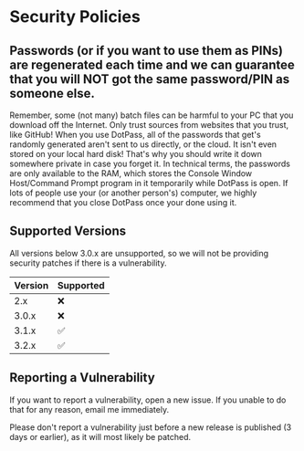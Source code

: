 # Security Policies

## Passwords (or if you want to use them as PINs) are regenerated each time and we can guarantee that you will **NOT** got the same password/PIN as someone else.

Remember, some (not many) batch files can be harmful to your PC that you download off the Internet. Only trust sources from websites that you trust, like GitHub!
When you use DotPass, all of the passwords that get's randomly generated aren't sent to us directly, or the cloud. It isn't even stored on your local hard disk! That's why you should write it down somewhere private in case you forget it. In technical terms, the passwords are only available to the RAM, which stores the Console Window Host/Command Prompt program in it temporarily while DotPass is open. If lots of people use your (or another person's) computer, we highly recommend that you close DotPass once your done using it.

## Supported Versions

All versions below 3.0.x are unsupported, so we will not be providing security patches if there is a vulnerability.

| Version | Supported          |
| ------- | ------------------ |
| 2.x     | :x:                |
| 3.0.x   | :x:                |
| 3.1.x   | :white_check_mark: |
| 3.2.x   | :white_check_mark: |

## Reporting a Vulnerability

If you want to report a vulnerability, open a new issue. If you unable to do that for any reason, email me immediately.

Please don't report a vulnerability just before a new release is published (3 days or earlier), as it will most likely be patched.
